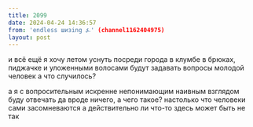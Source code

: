 ```yaml
---
title: 2099
date: 2024-04-24 14:36:57
from: 'endless шизing ⍼' (channel1162404975)
layout: post
---
```


и всё ещё я хочу летом уснуть посреди города в клумбе
в брюках, пиджачке и уложенными волосами
будут задавать вопросы 
молодой человек а что случилось?

а я с вопросительным искренне непонимающим наивным взглядом буду отвечать да вроде ничего, а чего такое?
настолько что человеки сами засомневаются а действительно ли что-то здесь может быть не так
